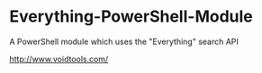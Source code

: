 # Everything-PowerShell-Module

A PowerShell module which uses the "Everything" search API

http://www.voidtools.com/
